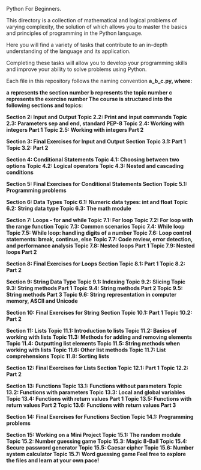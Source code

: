 Python For Beginners.

This directory is a collection of mathematical and logical problems of varying complexity, the solution of which allows you to master the basics and principles of programming in the Python language. 

Here you will find a variety of tasks that contribute to an in-depth understanding of the language and its application. 

Completing these tasks will allow you to develop your programming skills and improve your ability to solve problems using Python.

Each file in this repository follows the naming convention <b>a_b_c.py<b>, where:

a represents the section number
b represents the topic number
c represents the exercise number
The course is structured into the following sections and topics:

Section 2: Input and Output
Topic 2.2: Print and input commands
Topic 2.3: Parameters sep and end, standard PEP-8
Topic 2.4: Working with integers Part 1
Topic 2.5: Working with integers Part 2

Section 3: Final Exercises for Input and Output Section
Topic 3.1: Part 1
Topic 3.2: Part 2

Section 4: Conditional Statements
Topic 4.1: Choosing between two options
Topic 4.2: Logical operators
Topic 4.3: Nested and cascading conditions

Section 5: Final Exercises for Conditional Statements Section
Topic 5.1: Programming problems

Section 6: Data Types
Topic 6.1: Numeric data types: int and float
Topic 6.2: String data type
Topic 6.3: The math module

Section 7: Loops - for and while
Topic 7.1: For loop
Topic 7.2: For loop with the range function
Topic 7.3: Common scenarios
Topic 7.4: While loop
Topic 7.5: While loop: handling digits of a number
Topic 7.6: Loop control statements: break, continue, else
Topic 7.7: Code review, error detection, and performance analysis
Topic 7.8: Nested loops Part 1
Topic 7.9: Nested loops Part 2

Section 8: Final Exercises for Loops Section
Topic 8.1: Part 1
Topic 8.2: Part 2

Section 9: String Data Type
Topic 9.1: Indexing
Topic 9.2: Slicing
Topic 9.3: String methods Part 1
Topic 9.4: String methods Part 2
Topic 9.5: String methods Part 3
Topic 9.6: String representation in computer memory, ASCII and Unicode

Section 10: Final Exercises for String Section
Topic 10.1: Part 1
Topic 10.2: Part 2

Section 11: Lists
Topic 11.1: Introduction to lists
Topic 11.2: Basics of working with lists
Topic 11.3: Methods for adding and removing elements
Topic 11.4: Outputting list elements
Topic 11.5: String methods when working with lists
Topic 11.6: Other list methods
Topic 11.7: List comprehensions
Topic 11.8: Sorting lists

Section 12: Final Exercises for Lists Section
Topic 12.1: Part 1
Topic 12.2: Part 2

Section 13: Functions
Topic 13.1: Functions without parameters
Topic 13.2: Functions with parameters
Topic 13.3: Local and global variables
Topic 13.4: Functions with return values Part 1
Topic 13.5: Functions with return values Part 2
Topic 13.6: Functions with return values Part 3

Section 14: Final Exercises for Functions Section
Topic 14.1: Programming problems

Section 15: Working on a Mini Project
Topic 15.1: The random module
Topic 15.2: Number guessing game
Topic 15.3: Magic 8-Ball
Topic 15.4: Secure password generator
Topic 15.5: Caesar cipher
Topic 15.6: Number system calculator
Topic 15.7: Word guessing game
Feel free to explore the files and learn at your own pace!
